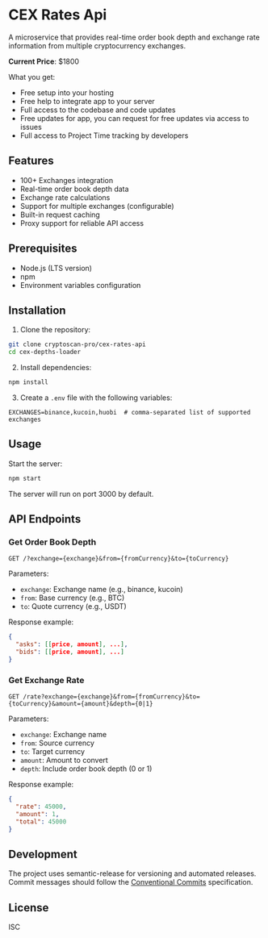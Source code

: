 # CEX Rates Api

A microservice that provides real-time order book depth and exchange rate information from multiple cryptocurrency exchanges.

**Current Price**: $1800

What you get:

- Free setup into your hosting
- Free help to integrate app to your server
- Full access to the codebase and code updates
- Free updates for app, you can request for free updates via access to issues
- Full access to Project Time tracking by developers

## Features

- 100+ Exchanges integration
- Real-time order book depth data
- Exchange rate calculations
- Support for multiple exchanges (configurable)
- Built-in request caching
- Proxy support for reliable API access

## Prerequisites

- Node.js (LTS version)
- npm
- Environment variables configuration

## Installation

1. Clone the repository:
```bash
git clone cryptoscan-pro/cex-rates-api
cd cex-depths-loader
```

2. Install dependencies:
```bash
npm install
```

3. Create a `.env` file with the following variables:
```env
EXCHANGES=binance,kucoin,huobi  # comma-separated list of supported exchanges
```

## Usage

Start the server:
```bash
npm start
```

The server will run on port 3000 by default.

## API Endpoints

### Get Order Book Depth

```
GET /?exchange={exchange}&from={fromCurrency}&to={toCurrency}
```

Parameters:
- `exchange`: Exchange name (e.g., binance, kucoin)
- `from`: Base currency (e.g., BTC)
- `to`: Quote currency (e.g., USDT)

Response example:
```json
{
  "asks": [[price, amount], ...],
  "bids": [[price, amount], ...]
}
```

### Get Exchange Rate

```
GET /rate?exchange={exchange}&from={fromCurrency}&to={toCurrency}&amount={amount}&depth={0|1}
```

Parameters:
- `exchange`: Exchange name
- `from`: Source currency
- `to`: Target currency
- `amount`: Amount to convert
- `depth`: Include order book depth (0 or 1)

Response example:
```json
{
  "rate": 45000,
  "amount": 1,
  "total": 45000
}
```

## Development

The project uses semantic-release for versioning and automated releases. Commit messages should follow the [Conventional Commits](https://www.conventionalcommits.org/) specification.

## License

ISC
